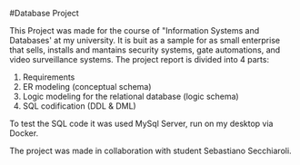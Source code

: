 #Database Project

This Project was made for the course of "Information Systems and Databases' at my university. It is buit as a sample for as small enterprise that sells, installs and mantains security systems, gate automations, and video surveillance systems. The project report is divided into 4 parts:
1. Requirements
2. ER modeling (conceptual schema)
3. Logic modeling for the relational database (logic schema)
4. SQL codification (DDL & DML)

To test the SQL code it was used MySql Server, run on my desktop via Docker.

The project was made in collaboration with student Sebastiano Secchiaroli.
